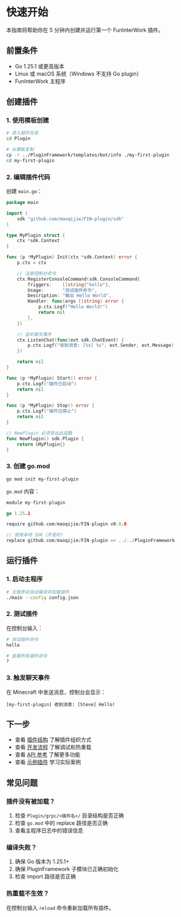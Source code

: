 # 快速开始

本指南将帮助你在 5 分钟内创建并运行第一个 FunInterWork 插件。

## 前置条件

- Go 1.25.1 或更高版本
- Linux 或 macOS 系统（Windows 不支持 Go plugin）
- FunInterWork 主程序

## 创建插件

### 1. 使用模板创建

```bash
# 进入插件目录
cd Plugin

# 从模板复制
cp -r ../PluginFramework/templates/bot/info ./my-first-plugin
cd my-first-plugin
```

### 2. 编辑插件代码

创建 `main.go`：

```go
package main

import (
    sdk "github.com/maoqijie/FIN-plugin/sdk"
)

type MyPlugin struct {
    ctx *sdk.Context
}

func (p *MyPlugin) Init(ctx *sdk.Context) error {
    p.ctx = ctx

    // 注册控制台命令
    ctx.RegisterConsoleCommand(sdk.ConsoleCommand{
        Triggers:    []string{"hello"},
        Usage:       "测试插件命令",
        Description: "输出 Hello World",
        Handler: func(args []string) error {
            p.ctx.Logf("Hello World!")
            return nil
        },
    })

    // 监听聊天事件
    ctx.ListenChat(func(evt sdk.ChatEvent) {
        p.ctx.Logf("收到消息: [%s] %s", evt.Sender, evt.Message)
    })

    return nil
}

func (p *MyPlugin) Start() error {
    p.ctx.Logf("插件已启动")
    return nil
}

func (p *MyPlugin) Stop() error {
    p.ctx.Logf("插件已停止")
    return nil
}

// NewPlugin 必须导出此函数
func NewPlugin() sdk.Plugin {
    return &MyPlugin{}
}
```

### 3. 创建 go.mod

```bash
go mod init my-first-plugin
```

`go.mod` 内容：

```go
module my-first-plugin

go 1.25.1

require github.com/maoqijie/FIN-plugin v0.0.0

// 使用本地 SDK（开发时）
replace github.com/maoqijie/FIN-plugin => ../../PluginFramework
```

## 运行插件

### 1. 启动主程序

```bash
# 主程序会自动编译并加载插件
./main --config config.json
```

### 2. 测试插件

在控制台输入：

```bash
# 测试插件命令
hello

# 查看所有插件命令
?
```

### 3. 触发聊天事件

在 Minecraft 中发送消息，控制台会显示：

```
[my-first-plugin] 收到消息: [Steve] Hello!
```

## 下一步

- 查看 [插件结构](plugin-structure.md) 了解插件组织方式
- 查看 [开发流程](development-workflow.md) 了解调试和热重载
- 查看 [API 参考](../api/) 了解更多功能
- 查看 [示例插件](../../templates/) 学习实际案例

## 常见问题

### 插件没有被加载？

1. 检查 `Plugin/grpc/<插件名>/` 目录结构是否正确
2. 检查 `go.mod` 中的 replace 路径是否正确
3. 查看主程序日志中的错误信息

### 编译失败？

1. 确保 Go 版本为 1.25.1+
2. 确保 PluginFramework 子模块已正确初始化
3. 检查 import 路径是否正确

### 热重载不生效？

在控制台输入 `reload` 命令重新加载所有插件。
